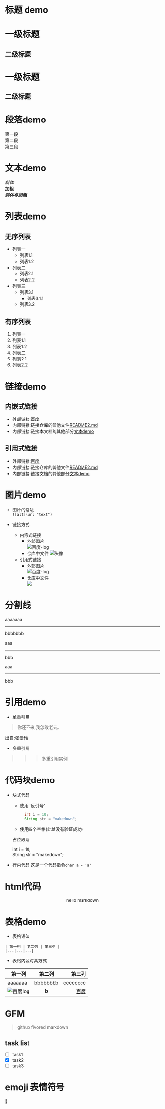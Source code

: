 # 标题 demo
# 一级标题
## 二级标题
一级标题
===
二级标题
---

# 段落demo
第一段  
第二段  
第三段

# 文本demo 
*斜体*  
**加粗**  
***斜体与加粗***  



# 列表demo
## 无序列表
 - 列表一  
   - 列表1.1
   - 列表1.2
 - 列表二
   - 列表2.1
   - 列表2.2
 - 列表三
   - 列表3.1
     - 列表3.1.1
   - 列表3.2
   
   
## 有序列表  
1. 列表一
  1. 列表1.1
  2. 列表1.2
2. 列表二
  1. 列表2.1
  2. 列表2.2
  
# 链接demo  
## 内嵌式链接
- 外部链接:[百度](https://www.baidu.com)
- 内部链接:链接仓库的其他文件[README2.md](README2.md)
- 内部链接:链接本文档的其他部分[文本demo](README.md#文本demo)   

## 引用式链接
- 外部链接:[百度]
- 内部链接:链接仓库的其他文件[README2.md]
- 内部链接:链接文档的其他部分[文本demo]

# 图片demo
- 图片的语法    
``` ![alt](url "text") ```

- 链接方式
  - 内嵌式链接
    - 外部图片  
    ![百度-log](https://www.baidu.com/img/bd_logo1.png "百度")
    - 仓库中文件
    ![头像](resource/images/26a79f1e7cdcc3faee72be643aeb8bdd.png "头像")    
  - 引用式链接  
    - 外部图片  
    ![百度-log][baidu-log]  
    - 仓库中文件  
    ![][portrait-log]


# 分割线
aaaaaaa

---

bbbbbbb

aaa

***

bbb

aaa

___

bbb


# 引用demo
- 单重引用  
> 你还不来,我怎敢老去。

出自:张爱玲

- 多重引用  
>>> 多重引用实例

# 代码块demo

- 块式代码
  - 使用 '反引号'
    ```java
      int i = 10;
      String str = "makedown";
    ```
  - 使用四个空格(此处没有验证成功)
  
  占位段落

    int i = 10;  
    String str = "makedown";  
- 行内代码
  这是一个代码指令`char a = 'a'`

# html代码
<p align="center">hello markdown</p>

# 表格demo  
- 表格语法
```
| 第一列 | 第二列 | 第三列 |
|---|---|---|
```

- 表格内容对其方式   

|第一列|第二列|第三列|
|---|:---:|---:|  
|aaaaaaa|bbbbbbbb|cccccccc|  
|![百度log][baidu-log]|**b**|[百度]|  


# GFM
> github flvored markdown  

## task list

- [ ] task1
- [x] task2
- [ ] task3

# emoji 表情符号  

:dolphin:







<!--文档中用到的链接部分-->
[百度]:https://www.baidu.com
[README2.md]:README2.md
[文本demo]:README.md#文本demo

[baidu-log]:https://www.baidu.com/img/bd_logo1.png  
[portrait-log]:resource/images/26a79f1e7cdcc3faee72be643aeb8bdd.png
